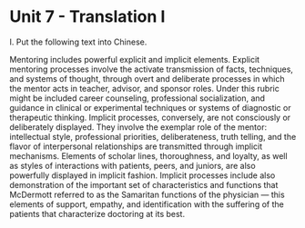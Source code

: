 # Unit 7 - Translation I

I. Put the following text into Chinese.

Mentoring includes powerful explicit and implicit elements. Explicit mentoring processes involve the activate transmission of facts, techniques, and systems of thought, through overt and deliberate processes in which the mentor acts in teacher, advisor, and sponsor roles. Under this rubric might be included career counseling, professional socialization, and guidance in clinical or experimental techniques or systems of diagnostic or therapeutic thinking. Implicit processes, conversely, are not consciously or deliberately displayed. They involve the exemplar role of the mentor: intellectual style, professional priorities, deliberateness, truth telling, and the flavor of interpersonal relationships are transmitted through implicit mechanisms. Elements of scholar lines, thoroughness, and loyalty, as well as styles of interactions with patients, peers, and juniors, are also powerfully displayed in implicit fashion. Implicit processes include also demonstration of the important set of characteristics and functions that McDermott referred to as the Samaritan functions of the physician — this elements of support, empathy, and identification with the suffering of the patients that characterize doctoring at its best.